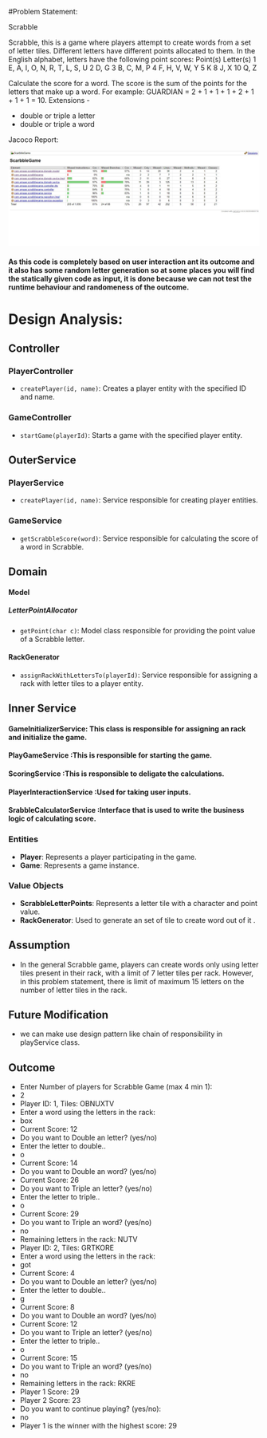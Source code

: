 #Problem Statement:

Scrabble

Scrabble, this is a game where players attempt to create words from a set of letter tiles. Different letters have different points allocated to them.
In the English alphabet, letters have the following point scores:
Point(s)	Letter(s)
1			E, A, I, O, N, R, T, L, S, U
2			D, G
3			B, C, M, P
4			F, H, V, W, Y
5			K
8			J, X
10			Q, Z

Calculate the score for a word. The score is the sum of the points for the letters that make up a word.
For example: GUARDIAN = 2 + 1 + 1 + 1 + 2 + 1 + 1 + 1 = 10.
Extensions -

- double or triple a letter
- double or triple a word


Jacoco Report:

![img_2.png](img_2.png)

####  As this code is completely based on user interaction ant its outcome and it also has some random letter generation so at some places you will find the statically given code as input, it is done because we can not test the runtime behaviour and randomeness  of the outcome.



# Design Analysis:
## Controller

### PlayerController
- `createPlayer(id, name)`: Creates a player entity with the specified ID and name.

### GameController
- `startGame(playerId)`: Starts a game with the specified player entity.

## OuterService
### PlayerService
- `createPlayer(id, name)`: Service responsible for creating player entities.
### GameService
- `getScrabbleScore(word)`: Service responsible for calculating the score of a word in Scrabble.

## Domain
#### Model
##### LetterPointAllocator
- `getPoint(char c)`: Model class responsible for providing the point value of a Scrabble letter.

#### RackGenerator
- `assignRackWithLettersTo(playerId)`: Service responsible for assigning a rack with letter tiles to a player entity.

## Inner Service
#### GameInitializerService: This class is responsible for assigning an rack and initialize the game.
   
#### PlayGameService :This is responsible for starting the game.

#### ScoringService :This is responsible to deligate the  calculations.

#### PlayerInteractionService :Used for taking user inputs.

#### SrabbleCalculatorService :Interface that is used to  write the business logic of calculating score.




### Entities
- **Player**: Represents a player participating in the game.
- **Game**: Represents a game instance.

### Value Objects
- **ScrabbleLetterPoints**: Represents a letter tile with a character and point value.
- **RackGenerator**: Used to generate an set of tile to create word out of it .


## Assumption

- In the general Scrabble game, players can create words only using letter tiles present in their rack, with a limit of 7 letter tiles per rack. However, in this problem statement, there is  limit of maximum 15 letters  on the number of letter tiles in the rack.

## Future Modification
- we can make use design pattern like chain of responsibility in playService class.

## Outcome 
- Enter Number of players for Scrabble Game (max 4 min 1):
- 2
- Player ID: 1, Tiles: OBNUXTV
- Enter a word using the letters in the rack:
- box
- Current Score: 12
- Do you want to Double an letter? (yes/no)
- Enter the letter to double..
- o
- Current Score: 14
- Do you want to Double an word? (yes/no)
- Current Score: 26
- Do you want to Triple an letter? (yes/no)
- Enter the letter to triple..
- o
- Current Score: 29
- Do you want to Triple an word? (yes/no)
- no
- Remaining letters in the rack: NUTV
- Player ID: 2, Tiles: GRTKORE
- Enter a word using the letters in the rack:
- got
- Current Score: 4
- Do you want to Double an letter? (yes/no)
- Enter the letter to double..
- g
- Current Score: 8
- Do you want to Double an word? (yes/no)
- Current Score: 12
- Do you want to Triple an letter? (yes/no)
- Enter the letter to triple..
- o
- Current Score: 15
- Do you want to Triple an word? (yes/no)
- no
- Remaining letters in the rack: RKRE
- Player 1 Score: 29
- Player 2 Score: 23
- Do you want to continue playing? (yes/no):
- no
- Player 1 is the winner with the highest score: 29
